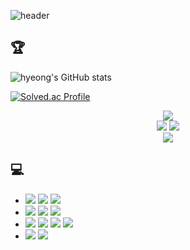 ![header](https://capsule-render.vercel.app/api?type=waving&&color=0:008d62,100:EEFF00&height=230&section=header&text=Hi&fontSize=40&fontAlignY=36)

## 🏆 

  ![hyeong's GitHub stats](https://github-readme-stats.vercel.app/api?username=Soku3D&show_icons=true&theme=radical)
  
  [![Solved.ac Profile](http://mazassumnida.wtf/api/v2/generate_badge?boj=soku3d)](https://solved.ac/soku3d/)

<div align="center">
  <img src="https://hits.seeyoufarm.com/api/count/incr/badge.svg?url=https%3A%2F%2Fgithub.com%2FSoku3D"><br>
  <a href="https://github.com/ryo-ma/github-profile-trophy"><img src="https://github-profile-trophy.vercel.app/?username=Soku3D&theme=flat&row=3&column=3"></a>
  <img src="https://github-readme-stats.vercel.app/api/top-langs/?username=Soku3D&layout=compact"><br>
  <!--<a href="https://codeforces.com/profile/Soku3D"><img src="http://cf.leed.at/?id=Soku3D"></a><br>-->
  
 <picture>
  <source srcset="https://github-readme-stats.vercel.app/api?username=Soku3D&show_icons=true&theme=dark"
  media="(prefers-color-scheme: dark)"/>
  <source srcset="https://github-readme-stats.vercel.app/api?Susername=Soku3D&show_icons=true"
  media="(prefers-color-scheme: light), (prefers-color-scheme: no-preference)"/>
  <img src="https://github-readme-stats.vercel.app/api?Susername=Soku3D&show_icons=true" />
</picture>

</div>
  

## 💻
- <img src="https://img.shields.io/badge/C-A8B9CC?style=flat&logo=C&logoColor=white"> <img src="https://img.shields.io/badge/C++-00599C?style=flat&logo=C++&logoColor=white"> <img src="https://img.shields.io/badge/Python-3776AB?style=flat&logo=Python&logoColor=white">
- <img src="https://img.shields.io/badge/HTML5-E34F26?style=flat&logo=HTML5&logoColor=white"> <img src="https://img.shields.io/badge/CSS3-1572B6?style=flat&logo=CSS3&logoColor=white"> <img src="https://img.shields.io/badge/TypeScript-3178C6?style=flat&logo=TypeScript&logoColor=white"> 
- <img src="https://img.shields.io/badge/Jupyter-F37626?style=flat&logo=Jupyter&logoColor=white"> <img src="https://img.shields.io/badge/PyTorch-EE4C2C?style=flat&logo=PyTorch&logoColor=white"> <img src="https://img.shields.io/badge/TensorFlow-FF6F00?style=flat&logo=TensorFlow&logoColor=white"> <img src="https://img.shields.io/badge/NumPy-013243?style=flat&logo=NumPy&logoColor=white">
- <img src="https://img.shields.io/badge/Unreal Engine-0E1128?style=flat&logo=Unreal Engine&logoColor=white"> <img src="https://img.shields.io/badge/Unity-FFFFFF?style=flat&logo=Unity&logoColor=black"> 

